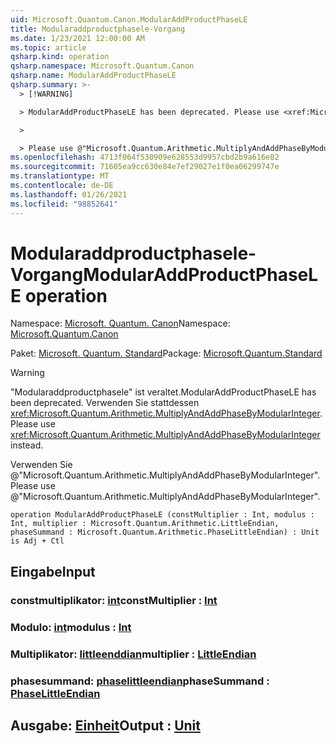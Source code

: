 ```yaml
---
uid: Microsoft.Quantum.Canon.ModularAddProductPhaseLE
title: Modularaddproductphasele-Vorgang
ms.date: 1/23/2021 12:00:00 AM
ms.topic: article
qsharp.kind: operation
qsharp.namespace: Microsoft.Quantum.Canon
qsharp.name: ModularAddProductPhaseLE
qsharp.summary: >-
  > [!WARNING]

  > ModularAddProductPhaseLE has been deprecated. Please use <xref:Microsoft.Quantum.Arithmetic.MultiplyAndAddPhaseByModularInteger> instead.

  >

  > Please use @"Microsoft.Quantum.Arithmetic.MultiplyAndAddPhaseByModularInteger".
ms.openlocfilehash: 4713f064f530909e628553d9957cbd2b9a616e82
ms.sourcegitcommit: 71605ea9cc630e84e7ef29027e1f0ea06299747e
ms.translationtype: MT
ms.contentlocale: de-DE
ms.lasthandoff: 01/26/2021
ms.locfileid: "98852641"
---
```

# <a name="modularaddproductphasele-operation"></a><span data-ttu-id="a42f7-102">Modularaddproductphasele-Vorgang</span><span class="sxs-lookup"><span data-stu-id="a42f7-102">ModularAddProductPhaseLE operation</span></span>

<span data-ttu-id="a42f7-103">Namespace: [Microsoft. Quantum. Canon](xref:Microsoft.Quantum.Canon)</span><span class="sxs-lookup"><span data-stu-id="a42f7-103">Namespace: [Microsoft.Quantum.Canon](xref:Microsoft.Quantum.Canon)</span></span>

<span data-ttu-id="a42f7-104">Paket: [Microsoft. Quantum. Standard](https://nuget.org/packages/Microsoft.Quantum.Standard)</span><span class="sxs-lookup"><span data-stu-id="a42f7-104">Package: [Microsoft.Quantum.Standard](https://nuget.org/packages/Microsoft.Quantum.Standard)</span></span>


> [!WARNING]
> <span data-ttu-id="a42f7-105">"Modularaddproductphasele" ist veraltet.</span><span class="sxs-lookup"><span data-stu-id="a42f7-105">ModularAddProductPhaseLE has been deprecated.</span></span> <span data-ttu-id="a42f7-106">Verwenden Sie stattdessen <xref:Microsoft.Quantum.Arithmetic.MultiplyAndAddPhaseByModularInteger>.</span><span class="sxs-lookup"><span data-stu-id="a42f7-106">Please use <xref:Microsoft.Quantum.Arithmetic.MultiplyAndAddPhaseByModularInteger> instead.</span></span>
>
> <span data-ttu-id="a42f7-107">Verwenden Sie @"Microsoft.Quantum.Arithmetic.MultiplyAndAddPhaseByModularInteger".</span><span class="sxs-lookup"><span data-stu-id="a42f7-107">Please use @"Microsoft.Quantum.Arithmetic.MultiplyAndAddPhaseByModularInteger".</span></span>



```qsharp
operation ModularAddProductPhaseLE (constMultiplier : Int, modulus : Int, multiplier : Microsoft.Quantum.Arithmetic.LittleEndian, phaseSummand : Microsoft.Quantum.Arithmetic.PhaseLittleEndian) : Unit is Adj + Ctl
```


## <a name="input"></a><span data-ttu-id="a42f7-108">Eingabe</span><span class="sxs-lookup"><span data-stu-id="a42f7-108">Input</span></span>

### <a name="constmultiplier--int"></a><span data-ttu-id="a42f7-109">constmultiplikator: [int](xref:microsoft.quantum.lang-ref.int)</span><span class="sxs-lookup"><span data-stu-id="a42f7-109">constMultiplier : [Int](xref:microsoft.quantum.lang-ref.int)</span></span>




### <a name="modulus--int"></a><span data-ttu-id="a42f7-110">Modulo: [int](xref:microsoft.quantum.lang-ref.int)</span><span class="sxs-lookup"><span data-stu-id="a42f7-110">modulus : [Int](xref:microsoft.quantum.lang-ref.int)</span></span>




### <a name="multiplier--littleendian"></a><span data-ttu-id="a42f7-111">Multiplikator: [littleenddian](xref:Microsoft.Quantum.Arithmetic.LittleEndian)</span><span class="sxs-lookup"><span data-stu-id="a42f7-111">multiplier : [LittleEndian](xref:Microsoft.Quantum.Arithmetic.LittleEndian)</span></span>




### <a name="phasesummand--phaselittleendian"></a><span data-ttu-id="a42f7-112">phasesummand: [phaselittleendian](xref:Microsoft.Quantum.Arithmetic.PhaseLittleEndian)</span><span class="sxs-lookup"><span data-stu-id="a42f7-112">phaseSummand : [PhaseLittleEndian](xref:Microsoft.Quantum.Arithmetic.PhaseLittleEndian)</span></span>





## <a name="output--unit"></a><span data-ttu-id="a42f7-113">Ausgabe: [Einheit](xref:microsoft.quantum.lang-ref.unit)</span><span class="sxs-lookup"><span data-stu-id="a42f7-113">Output : [Unit](xref:microsoft.quantum.lang-ref.unit)</span></span>

